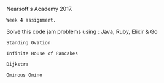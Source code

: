 Nearsoft's Academy 2017.

    Week 4 assignment.

Solve this code jam problems using : Java, Ruby, Elixir & Go

    Standing Ovation

    Infinite House of Pancakes

    Dijkstra

    Ominous Omino
